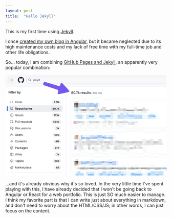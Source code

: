 ```yaml
---
layout: post
title:  "Hello Jekyll"
---
```


This is my first time using [Jekyll](https://jekyllrb.com/). 

I once [created my own blog in Angular](https://github.com/MitchTalmadge/Old-Portfolio), but it became neglected due to its high maintenance costs and my lack of free time with my full-time job and other life obligations. 

So... today, I am combining [GitHub Pages and Jekyll](https://docs.github.com/en/pages/setting-up-a-github-pages-site-with-jekyll/about-github-pages-and-jekyll), an apparently very popular combination:

![Search results on GitHub.com for "jekyll" returning 80 thousand results](/assets/images/2025-03-20-hello-jekyll/1742703122616.png)

...and it's already obvious why it's so loved. In the very little time I've spent playing with this, I have already decided that I won't be going back to Angular or React for a web portfolio. This is just SO much easier to manage. I think my favorite part is that I can write just about everything in markdown, and don't need to worry about the HTML/CSS/JS; in other words, I can just focus on the content.